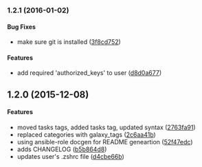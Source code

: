 <a name="1.2.1"></a>
### 1.2.1 (2016-01-02)


#### Bug Fixes

*   make sure git is installed ([3f8cd752](https://github.com/weareinteractive/ansible-users-oh-my-zsh/commit/3f8cd752a8962ba35c8df1dfbcaed09732e1e590))

#### Features

*   add required 'authorized_keys' to user ([d8d0a677](https://github.com/weareinteractive/ansible-users-oh-my-zsh/commit/d8d0a6775cd801d00e46df7b61a72236991da9f3))



<a name="1.2.0"></a>
## 1.2.0 (2015-12-08)


#### Features

*   moved tasks tags, added tasks tag, updated syntax ([2763fa91](https://github.com/weareinteractive/ansible-users-oh-my-zsh/commit/2763fa91d2b4f20a2771b4b3cdc14c1d591a76c4))
*   replaced categories with galaxy_tags ([2c6aa41b](https://github.com/weareinteractive/ansible-users-oh-my-zsh/commit/2c6aa41b59d0fad8626e3602937685292fd0c1ed))
*   using ansible-role docgen for README geneartion ([52f47edc](https://github.com/weareinteractive/ansible-users-oh-my-zsh/commit/52f47edc58465e6334bcb2acb1dfc0df2785a91b))
*   adds CHANGELOG ([b5b864d8](https://github.com/weareinteractive/ansible-users-oh-my-zsh/commit/b5b864d80b4997b4f9d576a4669e7d422b806f92))
*   updates user's .zshrc file ([d4cbe66b](https://github.com/weareinteractive/ansible-users-oh-my-zsh/commit/d4cbe66b24fe583a6b550c81f9f740f90ac00264))




